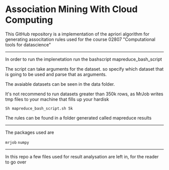 # Association Mining With Cloud Computing

This GitHub repository is a implementation of the apriori algorithm for generating associtation rules used for the course 02807 "Computational tools for datascience"

----
In order to run the implenetation run the bashscript mapreduce_bash_script

The script can take arguments for the dataset. so specify which dataset that is going to be used and parse that as arguments.

The avaiable datasets can be seen in the data folder.

It's not recommend to run datasets greater than 350k rows, as MrJob writes tmp files to your machine that fills up your hardisk

``
Sh mapreduce_bash_script.sh 5k
``

The rules can be found in a folder generated called mapreduce results 

----
The packages used are 

``
mrjob
``
``
numpy
``

---
In this repo a few files used for result analysation are left in, for the reader to go over


